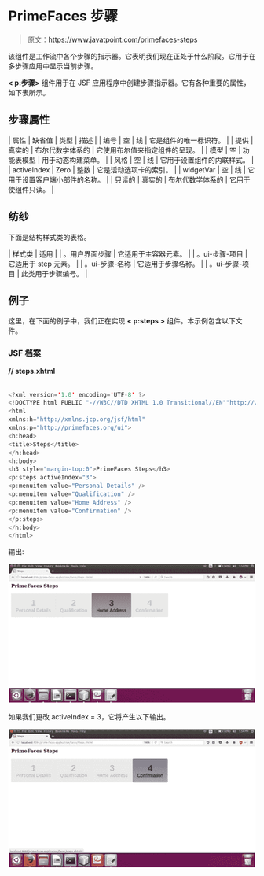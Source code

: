# PrimeFaces 步骤

> 原文：<https://www.javatpoint.com/primefaces-steps>

该组件是工作流中各个步骤的指示器。它表明我们现在正处于什么阶段。它用于在多步骤应用中显示当前步骤。

**< p:步骤>** 组件用于在 JSF 应用程序中创建步骤指示器。它有各种重要的属性，如下表所示。

## 步骤属性

| 属性 | 缺省值 | 类型 | 描述 |
| 编号 | 空 | 线 | 它是组件的唯一标识符。 |
| 提供 | 真实的 | 布尔代数学体系的 | 它使用布尔值来指定组件的呈现。 |
| 模型 | 空 | 功能表模型 | 用于动态构建菜单。 |
| 风格 | 空 | 线 | 它用于设置组件的内联样式。 |
| activeIndex | Zero | 整数 | 它是活动选项卡的索引。 |
| widgetVar | 空 | 线 | 它用于设置客户端小部件的名称。 |
| 只读的 | 真实的 | 布尔代数学体系的 | 它用于使组件只读。 |

## 纺纱

下面是结构样式类的表格。

| 样式类 | 适用 |
| 。用户界面步骤 | 它适用于主容器元素。 |
| 。ui-步骤-项目 | 它适用于 step 元素。 |
| 。ui-步骤-名称 | 它适用于步骤名称。 |
| 。ui-步骤-项目 | 此类用于步骤编号。 |

## 例子

这里，在下面的例子中，我们正在实现 **< p:steps >** 组件。本示例包含以下文件。

### JSF 档案

**// steps.xhtml**

```java

<?xml version='1.0' encoding='UTF-8' ?>
<!DOCTYPE html PUBLIC "-//W3C//DTD XHTML 1.0 Transitional//EN""http://www.w3.org/TR/xhtml1/DTD/xhtml1-transitional.dtd">
<html 
xmlns:h="http://xmlns.jcp.org/jsf/html"
xmlns:p="http://primefaces.org/ui">
<h:head>
<title>Steps</title>
</h:head>
<h:body>
<h3 style="margin-top:0">PrimeFaces Steps</h3>
<p:steps activeIndex="3">
<p:menuitem value="Personal Details" />
<p:menuitem value="Qualification" />
<p:menuitem value="Home Address" />
<p:menuitem value="Confirmation" />
</p:steps>
</h:body>
</html>

```

输出:

![PrimeFaces Steps 1](img/80888708a05c05af04ca9d1dba8aa82a.png)

如果我们更改 activeIndex = 3，它将产生以下输出。

![PrimeFaces Steps 2](img/2f97a6272db16c9ffe6aa491181dc4f3.png)